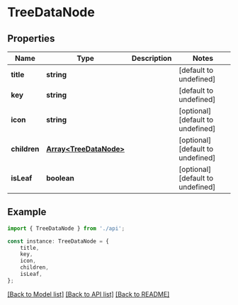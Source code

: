 # TreeDataNode


## Properties

Name | Type | Description | Notes
------------ | ------------- | ------------- | -------------
**title** | **string** |  | [default to undefined]
**key** | **string** |  | [default to undefined]
**icon** | **string** |  | [optional] [default to undefined]
**children** | [**Array&lt;TreeDataNode&gt;**](TreeDataNode.md) |  | [optional] [default to undefined]
**isLeaf** | **boolean** |  | [optional] [default to undefined]

## Example

```typescript
import { TreeDataNode } from './api';

const instance: TreeDataNode = {
    title,
    key,
    icon,
    children,
    isLeaf,
};
```

[[Back to Model list]](../README.md#documentation-for-models) [[Back to API list]](../README.md#documentation-for-api-endpoints) [[Back to README]](../README.md)

